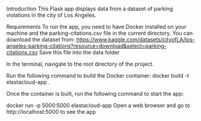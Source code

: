 Introduction
This Flask app displays data from a dataset of parking violations in the city of Los Angeles.

Requirements
To run the app, you need to have Docker installed on your machine and the parking-citations.csv file in the current directory.
You can download the dataset from: https://www.kaggle.com/datasets/cityofLA/los-angeles-parking-citations?resource=download&select=parking-citations.csv
Save this file into the data folder

In the terminal, navigate to the root directory of the project.

Run the following command to build the Docker container:
docker build -t elastacloud-app .

Once the container is built, run the following command to start the app:

docker run -p 5000:5000 elastacloud-app
Open a web browser and go to http://localhost:5000 to see the app
